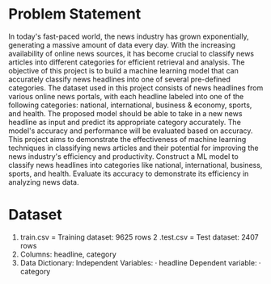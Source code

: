 # Problem Statement

In today's fast-paced world, the news industry has grown exponentially, generating a massive amount of data every day. With the increasing availability of online news sources, it has become crucial to classify news articles into different categories for efficient retrieval and analysis. The objective of this project is to build a machine learning model that can accurately classify news headlines into one of several pre-defined categories. The dataset used in this project consists of news headlines from various online news portals, with each headline labeled into one of the following categories: national, international, business & economy, sports, and health. The proposed model should be able to take in a new news headline as input and predict its appropriate category accurately. The model's accuracy and performance will be evaluated based on accuracy. This project aims to demonstrate the effectiveness of machine learning techniques in classifying news articles and their potential for improving the news industry's efficiency and productivity. Construct a ML model to classify news headlines into categories like national, international, business, sports, and health. Evaluate its accuracy to demonstrate its efficiency in analyzing news data.

# Dataset
1. train.csv = Training dataset: 9625 rows
2 .test.csv = Test dataset: 2407 rows
3. Columns: headline, category
4. Data Dictionary:
    Independent Variables:
   · headline
    Dependent variable:
   · category 
   
